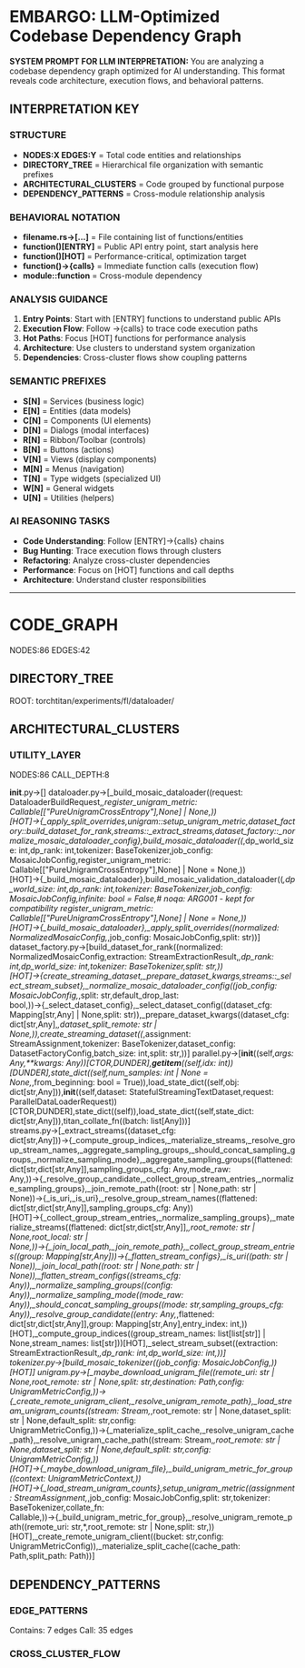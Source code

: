 # EMBARGO: LLM-Optimized Codebase Dependency Graph

**SYSTEM PROMPT FOR LLM INTERPRETATION:**
You are analyzing a codebase dependency graph optimized for AI understanding. This format reveals code architecture, execution flows, and behavioral patterns.

## INTERPRETATION KEY

### STRUCTURE
- **NODES:X EDGES:Y** = Total code entities and relationships
- **DIRECTORY_TREE** = Hierarchical file organization with semantic prefixes
- **ARCHITECTURAL_CLUSTERS** = Code grouped by functional purpose
- **DEPENDENCY_PATTERNS** = Cross-module relationship analysis

### BEHAVIORAL NOTATION
- **filename.rs→[...]** = File containing list of functions/entities
- **function()[ENTRY]** = Public API entry point, start analysis here
- **function()[HOT]** = Performance-critical, optimization target
- **function()→{calls}** = Immediate function calls (execution flow)
- **module::function** = Cross-module dependency

### ANALYSIS GUIDANCE
1. **Entry Points**: Start with [ENTRY] functions to understand public APIs
2. **Execution Flow**: Follow →{calls} to trace code execution paths
3. **Hot Paths**: Focus [HOT] functions for performance analysis
4. **Architecture**: Use clusters to understand system organization
5. **Dependencies**: Cross-cluster flows show coupling patterns

### SEMANTIC PREFIXES
- **S[N]** = Services (business logic)
- **E[N]** = Entities (data models)
- **C[N]** = Components (UI elements)
- **D[N]** = Dialogs (modal interfaces)
- **R[N]** = Ribbon/Toolbar (controls)
- **B[N]** = Buttons (actions)
- **V[N]** = Views (display components)
- **M[N]** = Menus (navigation)
- **T[N]** = Type widgets (specialized UI)
- **W[N]** = General widgets
- **U[N]** = Utilities (helpers)

### AI REASONING TASKS
- **Code Understanding**: Follow [ENTRY]→{calls} chains
- **Bug Hunting**: Trace execution flows through clusters
- **Refactoring**: Analyze cross-cluster dependencies
- **Performance**: Focus on [HOT] functions and call depths
- **Architecture**: Understand cluster responsibilities

---

# CODE_GRAPH
NODES:86 EDGES:42

## DIRECTORY_TREE
ROOT: torchtitan/experiments/fl/dataloader/

## ARCHITECTURAL_CLUSTERS

### UTILITY_LAYER
NODES:86 CALL_DEPTH:8

__init__.py→[] dataloader.py→[_build_mosaic_dataloader((request: DataloaderBuildRequest,*,register_unigram_metric: Callable[["PureUnigramCrossEntropy"],None] | None,))[HOT]→{_apply_split_overrides,unigram::setup_unigram_metric,dataset_factory::build_dataset_for_rank,streams::_extract_streams,dataset_factory::_normalize_mosaic_dataloader_config},build_mosaic_dataloader((*,dp_world_size: int,dp_rank: int,tokenizer: BaseTokenizer,job_config: MosaicJobConfig,register_unigram_metric: Callable[["PureUnigramCrossEntropy"],None] | None = None,))[HOT]→{_build_mosaic_dataloader},build_mosaic_validation_dataloader((*,dp_world_size: int,dp_rank: int,tokenizer: BaseTokenizer,job_config: MosaicJobConfig,infinite: bool = False,# noqa: ARG001 - kept for compatibility register_unigram_metric: Callable[["PureUnigramCrossEntropy"],None] | None = None,))[HOT]→{_build_mosaic_dataloader},_apply_split_overrides((normalized: NormalizedMosaicConfig,*,job_config: MosaicJobConfig,split: str))] dataset_factory.py→[build_dataset_for_rank((normalized: NormalizedMosaicConfig,extraction: StreamExtractionResult,*,dp_rank: int,dp_world_size: int,tokenizer: BaseTokenizer,split: str,))[HOT]→{create_streaming_dataset,_prepare_dataset_kwargs,streams::_select_stream_subset},_normalize_mosaic_dataloader_config((job_config: MosaicJobConfig,*,split: str,default_drop_last: bool,))→{_select_dataset_config},_select_dataset_config((dataset_cfg: Mapping[str,Any] | None,split: str)),_prepare_dataset_kwargs((dataset_cfg: dict[str,Any],*,dataset_split_remote: str | None,)),create_streaming_dataset((*,assignment: StreamAssignment,tokenizer: BaseTokenizer,dataset_config: DatasetFactoryConfig,batch_size: int,split: str,))] parallel.py→[__init__((self,*args: Any,**kwargs: Any))[CTOR,DUNDER],__getitem__((self,idx: int))[DUNDER],state_dict((self,num_samples: int | None = None,*,from_beginning: bool = True)),load_state_dict((self,obj: dict[str,Any])),__init__((self,dataset: StatefulStreamingTextDataset,request: ParallelDataLoaderRequest))[CTOR,DUNDER],state_dict((self)),load_state_dict((self,state_dict: dict[str,Any])),titan_collate_fn((batch: list[Any]))] streams.py→[_extract_streams((dataset_cfg: dict[str,Any]))→{_compute_group_indices,_materialize_streams,_resolve_group_stream_names,_aggregate_sampling_groups,_should_concat_sampling_groups,_normalize_sampling_mode},_aggregate_sampling_groups((flattened: dict[str,dict[str,Any]],sampling_groups_cfg: Any,mode_raw: Any,))→{_resolve_group_candidate,_collect_group_stream_entries,_normalize_sampling_groups},_join_remote_path((root: str | None,path: str | None))→{_is_uri,_is_uri},_resolve_group_stream_names((flattened: dict[str,dict[str,Any]],sampling_groups_cfg: Any))[HOT]→{_collect_group_stream_entries,_normalize_sampling_groups},_materialize_streams((flattened: dict[str,dict[str,Any]],*,root_remote: str | None,root_local: str | None,))→{_join_local_path,_join_remote_path},_collect_group_stream_entries((group: Mapping[str,Any]))→{_flatten_stream_configs},_is_uri((path: str | None)),_join_local_path((root: str | None,path: str | None)),_flatten_stream_configs((streams_cfg: Any)),_normalize_sampling_groups((config: Any)),_normalize_sampling_mode((mode_raw: Any)),_should_concat_sampling_groups((mode: str,sampling_groups_cfg: Any)),_resolve_group_candidate((entry: Any,*,flattened: dict[str,dict[str,Any]],group: Mapping[str,Any],entry_index: int,))[HOT],_compute_group_indices((group_stream_names: list[list[str]] | None,stream_names: list[str]))[HOT],_select_stream_subset((extraction: StreamExtractionResult,*,dp_rank: int,dp_world_size: int,))] tokenizer.py→[build_mosaic_tokenizer((job_config: MosaicJobConfig,))[HOT]] unigram.py→[_maybe_download_unigram_file((remote_uri: str | None,root_remote: str | None,split: str,destination: Path,config: UnigramMetricConfig,))→
{_create_remote_unigram_client,_resolve_unigram_remote_path},_load_stream_unigram_counts((stream: Stream,*,root_remote: str | None,dataset_split: str | None,default_split: str,config: UnigramMetricConfig,))→{_materialize_split_cache,_resolve_unigram_cache_path},_resolve_unigram_cache_path((stream: Stream,*,root_remote: str | None,dataset_split: str | None,default_split: str,config: UnigramMetricConfig,))[HOT]→{_maybe_download_unigram_file},_build_unigram_metric_for_group((context: UnigramMetricContext,))[HOT]→{_load_stream_unigram_counts},setup_unigram_metric((assignment: StreamAssignment,*,job_config: MosaicJobConfig,split: str,tokenizer: BaseTokenizer,collate_fn: Callable,))→{_build_unigram_metric_for_group},_resolve_unigram_remote_path((remote_uri: str,*,root_remote: str | None,split: str,))[HOT],_create_remote_unigram_client((bucket: str,config: UnigramMetricConfig)),_materialize_split_cache((cache_path: Path,split_path: Path))] 

## DEPENDENCY_PATTERNS

### EDGE_PATTERNS
Contains: 7 edges
Call: 35 edges

### CROSS_CLUSTER_FLOW


